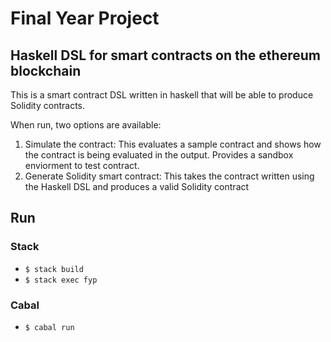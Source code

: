 # Final Year Project
## Haskell DSL for smart contracts on the ethereum blockchain

This is a smart contract DSL written in haskell that will be able to produce Solidity contracts. 

When run, two options are available: 
1. Simulate the contract: This evaluates a sample contract and shows how the contract is being evaluated in the output. Provides a sandbox enviorment to test contract.
2. Generate Solidity smart contract: This takes the contract written using the Haskell DSL and produces a valid Solidity contract

## Run

### Stack
* `$ stack build `
* `$ stack exec fyp `

### Cabal 
* `$ cabal run`
